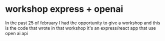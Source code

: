 # workshop express + openai

In the past 25 of february I had the opportunity to give a workshop and this is the code that wrote in that workshop it's an express/react app that use open ai api